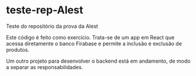 # teste-rep-Alest
Teste do repositório da prova da Alest

Este código é feito como exercício.
Trata-se de um app em React que acessa diretamente o banco Firabase e permite a inclusão e exclusão de produtos.

Um outro projeto para desenvolver o backend está em andamento, de modo a separar as responsabilidades.
